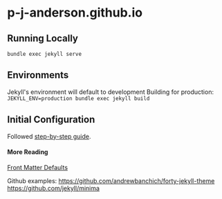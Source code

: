 # p-j-anderson.github.io

## Running Locally
`bundle exec jekyll serve`


## Environments
Jekyll's environment will default to development
Building for production: `JEKYLL_ENV=production bundle exec jekyll build`

## Initial Configuration
Followed [step-by-step guide](https://jekyllrb.com/docs/step-by-step/).

#### More Reading
[Front Matter Defaults](https://jekyllrb.com/docs/configuration/front-matter-defaults/)

Github examples:
https://github.com/andrewbanchich/forty-jekyll-theme
https://github.com/jekyll/minima
